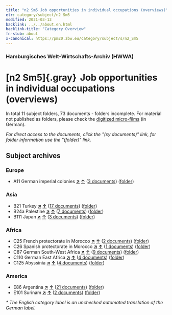 ```yaml
---
title: "n2 Sm5 Job opportunities in individual occupations (overviews)"
etr: category/subject/n2 Sm5
modified: 2021-03-13
backlink: ../../about.en.html
backlink-title: "Category Overview"
fn-stub: about
x-canonical: https://pm20.zbw.eu/category/subject/s/n2_Sm5
---
```


### Hamburgisches Welt-Wirtschafts-Archiv (HWWA)
# [n2 Sm5]{.gray}&#8201; Job opportunities in individual occupations (overviews)&#160; 





In total 11 subject folders, 73 documents - folders incomplete.
For material not published as folders, please check the [digitized micro-films](/film/h1_sh.de.html) (in German).

_For direct access to the documents, click the "(xy documents)" link, for folder information use the "(folder)" link._

## Subject archives



### Europe

- A11 German imperial colonies [**&nearr;**](../../../geo/i/140960/about.en.html "German imperial colonies (all folders)") [**&uarr;**](../../../geo/about.en.html#A11 "Country category system") (<a href="https://pm20.zbw.eu/dfgview/sh/140960,144977" title="about: German imperial colonies : Job opportunities in individual occupations (overviews)" target="_blank">3 documents</a>) ([folder](../../../../folder/sh/1409xx/140960/1449xx/144977/about.en.html))

### Asia

- B21 Turkey [**&nearr;**](../../../geo/i/141111/about.en.html "Turkey (all folders)") [**&uarr;**](../../../geo/about.en.html#B21 "Country category system") (<a href="https://pm20.zbw.eu/dfgview/sh/141111,144977" title="about: Turkey : Job opportunities in individual occupations (overviews)" target="_blank">17 documents</a>) ([folder](../../../../folder/sh/1411xx/141111/1449xx/144977/about.en.html))
- B24a Palestine [**&nearr;**](../../../geo/i/141115/about.en.html "Palestine (all folders)") [**&uarr;**](../../../geo/about.en.html#B24a "Country category system") (<a href="https://pm20.zbw.eu/dfgview/sh/141115,144977" title="about: Palestine : Job opportunities in individual occupations (overviews)" target="_blank">7 documents</a>) ([folder](../../../../folder/sh/1411xx/141115/1449xx/144977/about.en.html))
- B111 Japan [**&nearr;**](../../../geo/i/141272/about.en.html "Japan (all folders)") [**&uarr;**](../../../geo/about.en.html#B111 "Country category system") (<a href="https://pm20.zbw.eu/dfgview/sh/141272,144977" title="about: Japan : Job opportunities in individual occupations (overviews)" target="_blank">3 documents</a>) ([folder](../../../../folder/sh/1412xx/141272/1449xx/144977/about.en.html))

### Africa

- C25 French protectorate in Morocco [**&nearr;**](../../../geo/i/141358/about.en.html "French protectorate in Morocco (all folders)") [**&uarr;**](../../../geo/about.en.html#C25 "Country category system") (<a href="https://pm20.zbw.eu/dfgview/sh/141358,144977" title="about: French protectorate in Morocco : Job opportunities in individual occupations (overviews)" target="_blank">2 documents</a>) ([folder](../../../../folder/sh/1413xx/141358/1449xx/144977/about.en.html))
- C26 Spanish protectorate in Morocco [**&nearr;**](../../../geo/i/141359/about.en.html "Spanish protectorate in Morocco (all folders)") [**&uarr;**](../../../geo/about.en.html#C26 "Country category system") (<a href="https://pm20.zbw.eu/dfgview/sh/141359,144977" title="about: Spanish protectorate in Morocco : Job opportunities in individual occupations (overviews)" target="_blank">1 documents</a>) ([folder](../../../../folder/sh/1413xx/141359/1449xx/144977/about.en.html))
- C87 German South-West Africa [**&nearr;**](../../../geo/i/141450/about.en.html "German South-West Africa (all folders)") [**&uarr;**](../../../geo/about.en.html#C87 "Country category system") (<a href="https://pm20.zbw.eu/dfgview/sh/141450,144977" title="about: German South-West Africa : Job opportunities in individual occupations (overviews)" target="_blank">9 documents</a>) ([folder](../../../../folder/sh/1414xx/141450/1449xx/144977/about.en.html))
- C110 German East Africa [**&nearr;**](../../../geo/i/141471/about.en.html "German East Africa (all folders)") [**&uarr;**](../../../geo/about.en.html#C110 "Country category system") (<a href="https://pm20.zbw.eu/dfgview/sh/141471,144977" title="about: German East Africa : Job opportunities in individual occupations (overviews)" target="_blank">4 documents</a>) ([folder](../../../../folder/sh/1414xx/141471/1449xx/144977/about.en.html))
- C125 Abyssinia [**&nearr;**](../../../geo/i/141482/about.en.html "Abyssinia (all folders)") [**&uarr;**](../../../geo/about.en.html#C125 "Country category system") (<a href="https://pm20.zbw.eu/dfgview/sh/141482,144977" title="about: Abyssinia : Job opportunities in individual occupations (overviews)" target="_blank">4 documents</a>) ([folder](../../../../folder/sh/1414xx/141482/1449xx/144977/about.en.html))

### America

- E86 Argentina [**&nearr;**](../../../geo/i/141692/about.en.html "Argentina (all folders)") [**&uarr;**](../../../geo/about.en.html#E86 "Country category system") (<a href="https://pm20.zbw.eu/dfgview/sh/141692,144977" title="about: Argentina : Job opportunities in individual occupations (overviews)" target="_blank">21 documents</a>) ([folder](../../../../folder/sh/1416xx/141692/1449xx/144977/about.en.html))
- E101 Surinam [**&nearr;**](../../../geo/i/141699/about.en.html "Surinam (all folders)") [**&uarr;**](../../../geo/about.en.html#E101 "Country category system") (<a href="https://pm20.zbw.eu/dfgview/sh/141699,144977" title="about: Surinam : Job opportunities in individual occupations (overviews)" target="_blank">2 documents</a>) ([folder](../../../../folder/sh/1416xx/141699/1449xx/144977/about.en.html))


_* The English category label is an unchecked automated translation of the German label._

